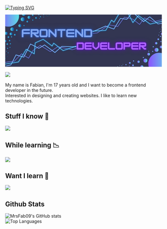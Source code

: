 <p align="left">
 <a href="https://git.io/typing-svg"><img src="https://readme-typing-svg.demolab.com?font=Fira+Code&pause=1000&width=435&lines=Hello+I'm+Fabian" alt="Typing SVG" /></a>
</p>
<p align="left">
 <img src="Baner.png" alt="Frontend Developer">
 </p>
<p align="left">
  <a href="https://www.github.com/MrsFab09" target="_blank" rel="noreferrer"><img
  src="https://img.shields.io/github/followers/MrsFab09?logo=github&style=for-the-badge&color=3382ed&labelColor=0f172a" /></a>
</p>
<p align="left">
  My name is Fabian, I'm 17 years old and I want to become a frontend developer in the future. <br>
  Interested in designing and creating websites. I like to learn new technologies.
</p>


Stuff I know :brain:
--------------------------------------
<p align="left">
  <a href="https://skillicons.dev">
    <img src="https://skillicons.dev/icons?i=github,git,html,css,js,python,php" />
  </a>
</p>

While learning 📉
--------------------------------------
<p align="left">
  <a href="https://skillicons.dev">
    <img src="https://skillicons.dev/icons?i=react,next,ts" />
  </a>
</p>

Want I learn :monocle_face:
--------------------------------------

<p align="left">
  <a href="https://skillicons.dev">
    <img src="https://skillicons.dev/icons?i=docker,mongodb,nodejs,graphql,electron" />
  </a>
</p>

Github Stats
---------------------------------------

<a href="http://www.github.com/MrsFab09"><img align="left" width="400" src="https://github-readme-stats.vercel.app/api?username=MrsFab09&theme=tokyonight&hide_border=false&include_all_commits=false&count_private=false" alt="MrsFab09's GitHub stats" /></a>

<a href="https://github.com/MrsFab09"><img align="left" width="300" height="180" src="https://github-readme-stats.vercel.app/api/top-langs/?username=MrsFab09&theme=tokyonight&hide_border=false&include_all_commits=false&count_private=false&layout=compact" alt="Top Languages" /></a>

